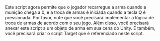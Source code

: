 Este script agora permite que o jogador recarregue a arma quando a munição chega a 0, e a troca de armas é iniciada quando a tecla Q é pressionada. Por favor, note que você precisará implementar a lógica de troca de armas de acordo com o seu jogo. Além disso, você precisará anexar este script a um objeto de arma em sua cena do Unity. E também, você precisará criar o script Target que é referenciado neste script.
